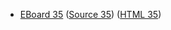 * [EBoard 35](../eboards/eboard.35.html)
  ([Source 35](../eboards/eboard.35.md))
  ([HTML 35](../eboards/eboard.35.html))
